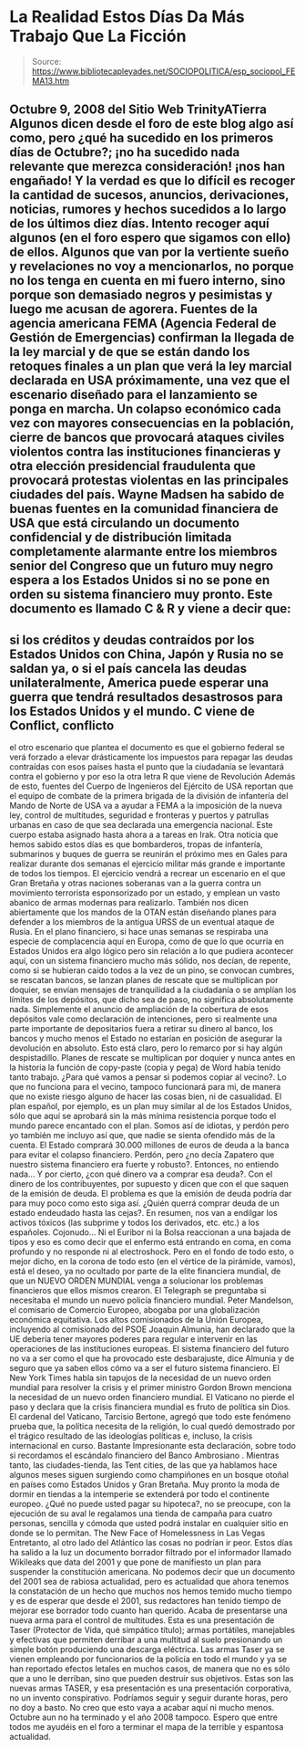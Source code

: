 # La Realidad Estos Días Da Más Trabajo Que La Ficción

> Source: https://www.bibliotecapleyades.net/SOCIOPOLITICA/esp_sociopol_FEMA13.htm

Octubre 9, 2008
del Sitio Web
TrinityATierra
Algunos dicen desde el foro de este blog algo así como,
pero ¿qué ha
sucedido en los primeros días de Octubre?; ¡no ha sucedido nada relevante
que merezca consideración! ¡nos han engañado!
Y la verdad es que lo difícil es recoger la cantidad de sucesos, anuncios,
derivaciones, noticias, rumores y hechos sucedidos a lo largo de los últimos
diez días. Intento recoger aquí algunos (en el foro espero que sigamos con
ello) de ellos. Algunos que van por la vertiente sueño y revelaciones no
voy a mencionarlos, no porque no los tenga en cuenta en mi fuero interno,
sino porque son demasiado negros y pesimistas y luego me acusan de agorera.
Fuentes de la agencia americana FEMA (Agencia Federal de Gestión de
Emergencias) confirman la llegada de la ley marcial y de que se están dando
los retoques finales a un plan que verá la ley marcial declarada en USA
próximamente, una vez que el escenario diseñado para el lanzamiento se ponga
en marcha.
Un colapso económico cada vez con mayores consecuencias en la
población, cierre de bancos que provocará ataques civiles violentos contra
las instituciones financieras y otra elección presidencial fraudulenta que
provocará protestas violentas en las principales ciudades del país.
Wayne Madsen ha sabido de buenas fuentes en la comunidad financiera de USA
que está circulando un documento confidencial y de distribución limitada
completamente alarmante entre los miembros senior del Congreso que un futuro
muy negro espera a los Estados Unidos si no se pone en orden su sistema
financiero muy pronto.
Este documento es llamado C & R y viene a decir que:
-
si los créditos y
deudas contraídos por los Estados Unidos con China, Japón y Rusia no se
saldan ya, o si el país cancela las deudas unilateralmente, America puede
esperar una guerra que tendrá resultados desastrosos para los Estados Unidos
y el mundo. C viene de Conflict, conflicto
-
el otro escenario que plantea
el documento es que el gobierno federal se verá forzado a elevar
drásticamente los impuestos para repagar las deudas contraídas con esos
países hasta el punto que la ciudadanía se levantará contra el gobierno y
por eso la otra letra R que viene de Revolución
Además de esto, fuentes del Cuerpo de Ingenieros del Ejército de USA
reportan que el equipo de combate de la primera brigada de la división de
infantería del Mando de Norte de USA va a ayudar a
FEMA
a la imposición de
la nueva ley, control de multitudes, seguridad e fronteras y puertos y
patrullas urbanas en caso de que sea declarada una emergencia nacional. Este
cuerpo estaba asignado hasta ahora a a tareas en Irak.
Otra noticia que hemos sabido estos días es que bombarderos, tropas de
infantería, submarinos y buques de guerra se reunirán el próximo mes en
Gales para realizar durante dos semanas el ejercicio militar más grande e
importante de todos los tiempos. El ejercicio vendrá a recrear un escenario
en el que Gran Bretaña y otras naciones soberanas van a la guerra contra un
movimiento terrorista esponsorizado por un estado, y emplean un vasto
abanico de armas modernas para realizarlo.
También nos dicen abiertamente que los mandos de la
OTAN están diseñando
planes para defender a los miembros de la antigua URSS de un eventual ataque
de Rusia.
En el plano financiero, si hace unas semanas se respiraba una especie de
complacencia aquí en Europa, como de que lo que ocurría en Estados Unidos
era algo lógico pero sin relación a lo que pudiera acontecer aquí, con un
sistema financiero mucho más sólido, nos decían, de repente, como si se
hubieran caído todos a la vez de un pino, se convocan cumbres, se rescatan
bancos, se lanzan planes de rescate que se multiplican por doquier, se
envían mensajes de tranquilidad a la ciudadanía o se amplían los límites de
los depósitos, que dicho sea de paso, no significa absolutamente nada.
Simplemente el anuncio de ampliación de la cobertura de esos depósitos vale
como declaración de intenciones, pero si realmente una parte importante de
depositarios fuera a retirar su dinero al banco, los bancos y mucho menos el
Estado no estarían en posición de asegurar la devolución en absoluto. Esto
está claro, pero lo remarco por si hay algún despistadillo.
Planes de rescate se multiplican por doquier y nunca antes en la historia la
función de copy-paste (copia y pega) de Word había tenido tanto trabajo.
¿Para qué vamos a pensar si podemos copiar al vecino?. Lo que no funciona
para el vecino, tampoco funcionará para mi, de manera que no existe riesgo
alguno de hacer las cosas bien, ni de casualidad.
El plan español, por ejemplo, es un plan muy similar al de los Estados
Unidos, sólo que aquí se aprobará sin la más mínima resistencia porque todo
el mundo parece encantado con el plan. Somos así de idiotas, y perdón pero
yo también me incluyo así que, que nadie se sienta ofendido más de la cuenta.
El Estado comprará 30.000 millones de euros de deuda a la banca para evitar
el colapso financiero.
Perdón, pero ¿no decía Zapatero que nuestro sistema
financiero era fuerte y robusto?. Entonces, no entiendo nada...
Y por cierto,
¿con qué dinero va a comprar esa deuda?. Con el dinero de los contribuyentes,
por supuesto y dicen que con el que saquen de la emisión de deuda. El
problema es que la emisión de deuda podría dar para muy poco como esto siga
así. ¿Quién querrá comprar deuda de un estado endeudado hasta las cejas?.
En
resumen, nos van a endilgar los activos tóxicos (las subprime y todos los
derivados, etc. etc.) a los españoles. Cojonudo...
Ni el Euribor ni la Bolsa reaccionan a una bajada de tipos y eso es como
decir que el enfermo está entrando en coma, en coma profundo y no responde
ni al electroshock.
Pero en el fondo de todo esto, o mejor dicho, en la corona de todo esto (en
el vértice de la pirámide, vamos), está el deseo, ya no ocultado por parte
de la elite financiera mundial, de que un
NUEVO ORDEN MUNDIAL venga a
solucionar los problemas financieros que ellos mismos crearon.
El Telegraph se preguntaba si necesitaba el mundo un nuevo policía
financiero mundial. Peter Mandelson, el comisario de Comercio Europeo,
abogaba por una globalización económica equitativa.
Los altos comisionados de la Unión Europea, incluyendo al comisionado del
PSOE Joaquin Almunia, han declarado que la UE debería tener mayores poderes
para regular e intervenir en las operaciones de las instituciones europeas.
El sistema financiero del futuro no va a ser como el que ha provocado este
desbarajuste, dice Almunia y de seguro que ya saben ellos cómo va a ser el
futuro sistema financiero.
El New York Times habla sin tapujos de la necesidad de un nuevo orden
mundial para resolver la crisis y el primer ministro
Gordon Brown menciona
la necesidad de un nuevo orden financiero mundial.
El Vaticano no pierde el paso y declara que la crisis financiera mundial es
fruto de política sin Dios. El cardenal del Vaticano, Tarcisio Bertone,
agregó que todo este fenómeno prueba que,
la política necesita de la
religión, lo cual quedó demostrado por el trágico resultado de las
ideologías políticas e, incluso, la crisis internacional en curso.
Bastante
Impresionante esta declaración, sobre todo si recordamos el
escándalo
financiero del Banco Ambrosiano .
Mientras tanto, las ciudades-tienda, las Tent cities, de las que ya hablamos
hace algunos meses siguen surgiendo como champiñones en un bosque otoñal en
países como Estados Unidos y Gran Bretaña. Muy pronto la moda de dormir en
tiendas a la intemperie se extenderá por todo el continente europeo.
¿Qué no
puede usted pagar su hipoteca?, no se preocupe, con la ejecución de su aval
le regalamos una tienda de campaña para cuatro personas, sencilla y cómoda
que usted podrá instalar en cualquier sitio en donde se lo permitan.
The New Face of Homelessness in Las Vegas
Entretanto, al otro lado del Atlántico las cosas no podrían ir peor.
Estos
días ha salido a la luz
un documento borrador filtrado por el informador
llamado
Wikileaks que data del 2001 y que pone de manifiesto un
plan para
suspender la constitución americana. No podemos decir que un documento del
2001 sea de rabiosa actualidad, pero es actualidad que ahora tenemos la
constatación de un hecho que muchos nos hemos temido mucho tiempo y es de
esperar que desde el 2001, sus redactores han tenido tiempo de mejorar ese
borrador todo cuanto han querido.
Acaba de presentarse una nueva arma para el control de multitudes.
Esta es
una presentación de Taser (Protector de Vida, qué simpático título); armas
portátiles, manejables y efectivas que permiten derribar a una multitud al
suelo presionando un simple botón produciendo una descarga eléctrica. Las
armas Taser ya se vienen empleando por funcionarios de la policía en todo el
mundo y ya se han reportado efectos letales en muchos casos, de manera que
no es sólo que a uno le derriban, sino que pueden destruir sus objetivos.
Estas son las nuevas armas TASER, y esa presentación es una presentación
corporativa, no un invento conspirativo.
Podríamos seguir y seguir durante horas, pero no doy a basto.
No creo que esto vaya a acabar aquí ni mucho menos. Octubre aun no ha
terminado y el año 2008 tampoco.
Espero que entre todos me ayudéis en el foro a terminar el mapa de la
terrible y espantosa actualidad.
